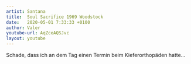 ```yaml
---
artist: Santana
title:  Soul Sacrifice 1969 Woodstock
date:   2020-05-01 7:33:33 +0100
author: Valer
youtube-url: AqZceAQSJvc 
layout: youtube
---
```


Schade, dass ich an dem Tag einen Termin beim Kieferorthopäden hatte...

